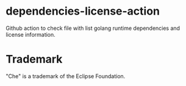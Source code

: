 # dependencies-license-action
Github action to check file with list golang runtime dependencies and license information.

# Trademark

"Che" is a trademark of the Eclipse Foundation.
